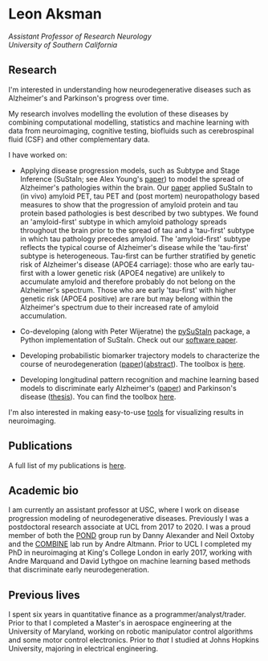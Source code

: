 # Leon Aksman
*Assistant Professor of Research Neurology<br/>
University of Southern California* <br/>

## Research

I'm interested in understanding how neurodegenerative diseases such as Alzheimer's and Parkinson's progress over time. 

My research involves modelling the evolution of these diseases by combining computational modelling, statistics and machine learning with data from neuroimaging, cognitive testing, biofluids such as cerebrospinal fluid (CSF) and other complementary data. 

I have worked on:

* Applying disease progression models, such as Subtype and Stage Inference (SuStaIn; see Alex Young's [paper](https://www.nature.com/articles/s41467-018-05892-0)) to model the spread of Alzheimer's pathologies within the brain. Our [paper](https://pubmed.ncbi.nlm.nih.gov/37433038/) applied SuStaIn to (in vivo) amyloid PET, tau PET and (post mortem) neuropathology based measures to show that the progression of amyloid protein and tau protein based pathologies is best described by two subtypes. We found an 'amyloid-first' subtype in which amyloid pathology spreads throughout the brain prior to the spread of tau and a 'tau-first' subtype in which tau pathology precedes amyloid. The 'amyloid-first' subtype reflects the typical course of Alzheimer's disease while the 'tau-first' subtype is heterogeneous. Tau-first can be further stratified by genetic risk of Alzheimer's disease (APOE4 carriage): those who are early tau-first with a lower genetic risk (APOE4 negative) are unlikely to accumulate amyloid and therefore probably do not belong on the Alzheimer's spectrum. Those who are early 'tau-first' with higher genetic risk (APOE4 positive) are rare but may belong within the Alzheimer's spectrum due to their increased rate of amyloid accumulation.

* Co-developing (along with Peter Wijeratne) the [pySuStaIn](https://github.com/ucl-pond/pySuStaIn) package, a Python implementation of SuStaIn. Check out our [software paper](https://pubmed.ncbi.nlm.nih.gov/34926780/).

* Developing probabilistic biomarker trajectory models to characterize the course of neurodegeneration ([paper]( https://doi.org/10.1002/hbm.24682))([abstract](https://files.aievolution.com/hbm1801/abstracts/32082/2254_Aksman.pdf)). The toolbox is [here](https://github.com/LeonAksman/bayes-mtl-traj). 

* Developing longitudinal pattern recognition and machine learning based models to discriminate early Alzheimer's ([paper]( https://doi.org/10.1002/hbm.23317)) and Parkinson's disease ([thesis](https://kclpure.kcl.ac.uk/portal/en/theses/longitudinal-neuroimaging-features-for-discriminating-early-neurodegeneration(ac3aefdc-0cf2-4405-9edd-69e263129bdf).html)). You can find the toolbox [here](https://github.com/LeonAksman/lpr).

I'm also interested in making easy-to-use [tools](https://github.com/LeonAksman/vtkSnap) for visualizing results in neuroimaging.

## Publications

A full list of my publications is [here](https://scholar.google.com/citations?user=2mYcPu8AAAAJ&hl=en). 

## Academic bio

I am currently an assistant professor at USC, where I work on disease progression modeling of neurodegenerative diseases. Previously I was a postdoctoral research associate at UCL from 2017 to 2020. I was a proud member of both the [POND](https://ucl-pond.github.io/) group run by Danny Alexander and Neil Oxtoby and the [COMBINE](http://combine-lab.science/) lab run by Andre Altmann. Prior to UCL I completed my PhD in neuroimaging at King's College London in early 2017, working with Andre Marquand and David Lythgoe on machine learning based methods that discriminate early neurodegeneration. 

## Previous lives

I spent six years in quantitative finance as a programmer/analyst/trader. Prior to that I completed a Master's in aerospace engineering at the University of Maryland, working on robotic manipulator control algorithms and some motor control electronics. Prior to *that* I studied at Johns Hopkins University, majoring in electrical engineering.



